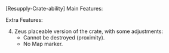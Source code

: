 [Resupply-Crate-ability]
Main Features:
<!-- 1)  Can be placed and retrieved. -->
<!-- 2)  Retrieval can only be done within 5m (Addon option). -->
<!-- 3)  Only one crate can be activated by one player (Needs to be retrieved). -->
<!-- 4)  Sounds on specific events: -->
   <!-- - Upon placing the crate -->
   <!-- - When it is picked up -->
   <!-- - When it is destroyed -->

<!-- 5)  Notification on specific events: -->
   <!-- - When it is destroyed. -->

<!-- 6)  3D marker visible to all players within a certain distance (Addon option?). -->
<!-- 7)  Map marker visible to all players. -->
<!-- 8)  Enemies can destroy crate by being within 5m (Addon option). -->
<!-- 9)  Destruction timer of 60 seconds (Addon option). -->
<!-- 10) 10 minute cooldown if destroyed. -->

Extra Features:
<!-- 1) Arsenal script for saving player loadout to the crate.
    - Should be triggable by admin as well. -->
<!-- 2) Crate Loadout should be applied by an action on the crate (resupply). -->
<!-- 3) Crate Loadout should be applied on respawn (resupply). -->
4) Zeus placeable version of the crate, with some adjustments:
    - Cannot be destroyed (proximity).
    - No Map marker.
